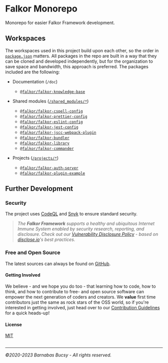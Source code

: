 # **Falkor Monorepo**

Monorepo for easier Falkor Framework development.

## **Workspaces**

The workspaces used in this project build upon each other, so the order in [`package.json`](package.json "Open") matters. All packages in the repo are built in a way that they can be cloned and developed independently, but for the organization to save space and bandwidth, this approach is preferred. The packages included are the following:

* Documentation (`/doc`)
    * [`@falkor/falkor-knowledge-base`](https://github.com/theonethread/falkor-knowledge-base/#readme "Open")

* Shared modules ([`/shared_modules/*`](/shared_modules "Open"))
    * [`@falkor/falkor-cspell-config`](https://github.com/theonethread/falkor-cspell-config/#readme "Open")
    * [`@falkor/falkor-prettier-config`](https://github.com/theonethread/falkor-prettier-config/#readme "Open")
    * [`@falkor/falkor-eslint-config`](https://github.com/theonethread/falkor-eslint-config/#readme "Open")
    * [`@falkor/falkor-jest-config`](https://github.com/theonethread/falkor-jest-config/#readme "Open")
    * [`@falkor/falkor-jscc-webpack-plugin`](https://github.com/theonethread/falkor-jscc-webpack-plugin/#readme "Open")
    * [`@falkor/falkor-bundler`](https://github.com/theonethread/falkor-bundler/#readme "Open")
    * [`@falkor/falkor-library`](https://github.com/theonethread/falkor-library/#readme "Open")
    * [`@falkor/falkor-commander`](https://github.com/theonethread/falkor-commander/#readme "Open")
* Projects ([`/projects/*`](/projects "Open"))
    * [`@falkor/falkor-auth-server`](https://github.com/theonethread/falkor-auth-server/#readme "Open")
    * [`@falkor/falkor-plugin-example`](https://github.com/theonethread/falkor-plugin-example/#readme "Open")

## **Further Development**

### **Security**

The project uses [CodeQL](https://codeql.github.com "Visit") and [Snyk](https://snyk.io "Visit") to ensure standard security.

> _The **Falkor Framework** supports a healthy and ubiquitous Internet Immune System enabled by security research, reporting, and disclosure. Check out our [Vulnerability Disclosure Policy](https://github.com/theonethread/falkor-monorepo/security/policy "Open") - based on [disclose.io](https://disclose.io "Visit")'s best practices._

### **Free and Open Source**

The latest sources can always be found on [GitHub](https://github.com/theonethread/falkor-monorepo "Visit").

#### **Getting Involved**

We believe - and we hope you do too - that learning how to code, how to think, and how to contribute to free- and open source software can empower the next generation of coders and creators. We **value** first time contributors just the same as rock stars of the OSS world, so if you're interested in getting involved, just head over to our [Contribution Guidelines](https://github.com/theonethread/.github/blob/master/.github/contributing.md "Open") for a quick heads-up!

#### **License**

[MIT](https://github.com/theonethread/falkor-monorepo/blob/master/license.txt "Open")

##

---

_©2020-2023 Barnabas Bucsy - All rights reserved._
